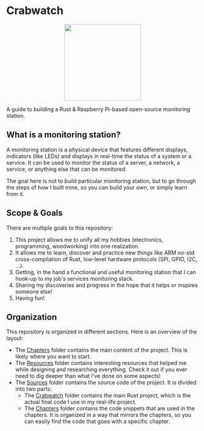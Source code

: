 # Crabwatch

<p align="center">
    <img src="https://github.com/user-attachments/assets/294ad962-7ff5-45eb-930e-eab71996558a" width="200" />
</p>

A guide to building a Rust &amp; Raspberry Pi-based open-source monitoring
station.

## What is a monitoring station?

A monitoring station is a physical device that features different displays,
indicators (like LEDs) and displays in real-time the status of a system or a
service. It can be used to monitor the status of a server, a network, a
service, or anything else that can be monitored.

The goal here is not to build particular monitoring station, but to go through
the steps of how I built mine, so you can build your own, or simply learn from
it.

## Scope & Goals

There are multiple goals to this repository:

1. This project allows me to unify all my hobbies (electronics, programming, woodworking) into one realization.
2. It allows me to learn, discover and practice new things like ARM no-std cross-compilation of Rust, low-level hardware protocols (SPI, GPIO, I2C, ...).
3. Getting, in the hand a functional and useful monitoring station that I can hook-up to my job's services monitoring stack.
4. Sharing my discoveries and progress in the hope that it helps or inspires someone else!
5. Having fun!

## Organization

This repository is organized in different sections. Here is an overview of the
layout:

- The [Chapters](./chapters/) folder contains the main content of the project.
  This is likely where you want to start.
- The [Resources](./resources/) folder contains interesting resources that
  helped me while designing and researching everything. Check it out if you
  ever need to dig deeper than what I've done on some aspects!
- The [Sources](./sources/) folder contains the source code of the project. It is divided into two parts:
    - The [Crabwatch](./sources/crabwatch) folder contains the main Rust project, which is the actual final code I use in my real-life project.
    - The [Chapters](./sources/chapters) folder contains the code snippets that are used in the chapters. It is organized in a way that mirrors the chapters, so you can easily find the code that goes with a specific chapter.
